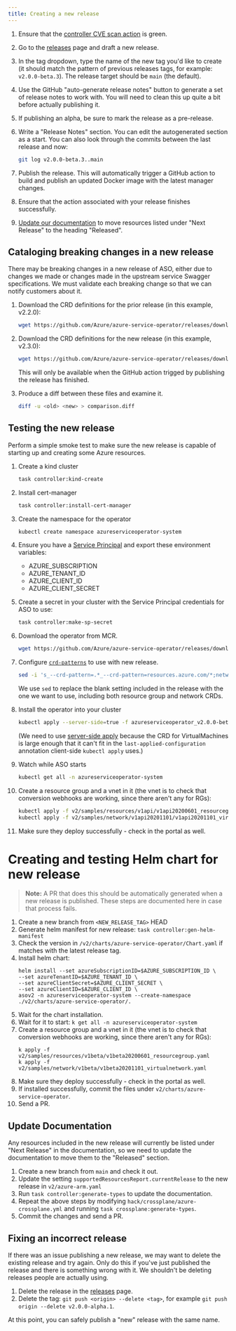 ```yaml
---
title: Creating a new release
---
```


1. Ensure that the [controller CVE scan action](https://github.com/Azure/azure-service-operator/actions/workflows/scan-controller-image.yaml) is green.
2. Go to the [releases](https://github.com/Azure/azure-service-operator/releases) page and draft a new release.
3. In the tag dropdown, type the name of the new tag you'd like to create (it should match the pattern of previous releases tags, for example: `v2.0.0-beta.3`). The release target should be `main` (the default).
4. Use the GitHub "auto-generate release notes" button to generate a set of release notes to work with. You will need to clean this up quite a bit before actually publishing it.
5. If publishing an alpha, be sure to mark the release as a pre-release.
6. Write a "Release Notes" section. You can edit the autogenerated section as a start. You can also look through the commits between the last release and now: 

   ``` bash
   git log v2.0.0-beta.3..main
   ```

7. Publish the release. This will automatically trigger a GitHub action to build and publish an updated Docker image with the latest manager changes.
8. Ensure that the action associated with your release finishes successfully.
9. [Update our documentation](#update-documentation) to move resources listed under "Next Release" to the heading "Released".

## Cataloging breaking changes in a new release

There may be breaking changes in a new release of ASO, either due to changes we made or changes made in the upstream
service Swagger specifications. We must validate each breaking change so that we can notify customers about it.

1. Download the CRD definitions for the prior release (in this example, v2.2.0):

   ``` bash
   wget https://github.com/Azure/azure-service-operator/releases/download/v2.2.0/azureserviceoperator_v2.2.0.yaml
   ```

2. Download the CRD definitions for the new release (in this example, v2.3.0):

   ``` bash
   wget https://github.com/Azure/azure-service-operator/releases/download/v2.3.0/azureserviceoperator_v2.3.0.yaml
   ```

   This will only be available when the GitHub action trigged by publishing the release has finished.

3. Produce a diff between these files and examine it.

   ``` bash
   diff -u <old> <new> > comparison.diff
   ```

## Testing the new release

Perform a simple smoke test to make sure the new release is capable of starting up and creating some Azure resources.

1. Create a kind cluster
   ``` bash
   task controller:kind-create
   ```

2. Install cert-manager
   ``` bash
   task controller:install-cert-manager
   ```

3. Create the namespace for the operator
   ``` bash
   kubectl create namespace azureserviceoperator-system
   ```

4. Ensure you have a [Service Principal](https://azure.github.io/azure-service-operator/#installation) and export these environment variables:

   * AZURE_SUBSCRIPTION
   * AZURE_TENANT_ID
   * AZURE_CLIENT_ID
   * AZURE_CLIENT_SECRET

5. Create a secret in your cluster with the Service Principal credentials for ASO to use:
   ``` bash
   task controller:make-sp-secret
   ```

6. Download the operator from MCR.

   ``` bash 
   wget https://github.com/Azure/azure-service-operator/releases/download/v2.3.0/azureserviceoperator_v2.3.0.yaml

7. Configure [`crd-patterns`](https://azure.github.io/azure-service-operator/guide/crd-management/) to use with new release.

   ``` bash
   sed -i 's_--crd-pattern=.*_--crd-pattern=resources.azure.com/*;network.azure.com/*_g' azureserviceoperator_v2.3.0.yaml
   ```

   We use `sed` to replace the blank setting included in the release with the one we want to use, including both resource group and network CRDs.

8. Install the operator into your cluster
   
   ``` bash
   kubectl apply --server-side=true -f azureserviceoperator_v2.0.0-beta.3.yaml
   ```

   (We need to use [server-side apply](https://kubernetes.io/docs/reference/using-api/server-side-apply/) because the CRD for VirtualMachines is large enough that it can't fit in the `last-applied-configuration` annotation client-side `kubectl apply` uses.)

7. Watch while ASO starts
   ``` bash
   kubectl get all -n azureserviceoperator-system
   ```

8. Create a resource group and a vnet in it (the vnet is to check that conversion webhooks are working, since there aren't any for RGs):

   ``` bash
   kubectl apply -f v2/samples/resources/v1api/v1api20200601_resourcegroup.yaml
   kubectl apply -f v2/samples/network/v1api20201101/v1api20201101_virtualnetwork.yaml
   ```
8. Make sure they deploy successfully - check in the portal as well.

# Creating and testing Helm chart for new release

> **Note:** A PR that does this should be automatically generated when a new release is published. 
> These steps are documented here in case that process fails.

1. Create a new branch from `<NEW_RELEASE_TAG>` HEAD
2. Generate helm manifest for new release: `task controller:gen-helm-manifest`
3. Check the version in `/v2/charts/azure-service-operator/Chart.yaml` if matches with the latest release tag.
4. Install helm chart:
    ```
   helm install --set azureSubscriptionID=$AZURE_SUBSCRIPTION_ID \
   --set azureTenantID=$AZURE_TENANT_ID \
   --set azureClientSecret=$AZURE_CLIENT_SECRET \
   --set azureClientID=$AZURE_CLIENT_ID \
   asov2 -n azureserviceoperator-system --create-namespace ./v2/charts/azure-service-operator/.
    ```
5. Wait for the chart installation.
6. Wait for it to start: `k get all -n azureserviceoperator-system`
7. Create a resource group and a vnet in it (the vnet is to check that conversion webhooks are working, since there aren't any for RGs):
   ```
   k apply -f v2/samples/resources/v1beta/v1beta20200601_resourcegroup.yaml
   k apply -f v2/samples/network/v1beta/v1beta20201101_virtualnetwork.yaml
   ```
8. Make sure they deploy successfully - check in the portal as well.
9. If installed successfully, commit the files under `v2/charts/azure-service-operator`.
10. Send a PR.

## Update Documentation

Any resources included in the new release will currently be listed under "Next Release" in the documentation, so we need to update the documentation to move them to the "Released" section.

1. Create a new branch from `main` and check it out.
2. Update the setting `supportedResourcesReport.currentRelease` to the new release in `v2/azure-arm.yaml` 
3. Run `task controller:generate-types` to update the documentation.
4. Repeat the above steps by modifying `hack/crossplane/azure-crossplane.yml` and running `task crossplane:generate-types`.
5. Commit the changes and send a PR.

## Fixing an incorrect release
If there was an issue publishing a new release, we may want to delete the existing release and try again. 
Only do this if you've just published the release and there is something wrong with it. We shouldn't be deleting releases people are actually using. 

1. Delete the release in the [releases](https://github.com/Azure/azure-service-operator/releases) page.
2. Delete the tag: `git push <origin> --delete <tag>`, for example `git push origin --delete v2.0.0-alpha.1`.

At this point, you can safely publish a "new" release with the same name.
